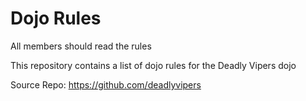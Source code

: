 Dojo Rules
==========

All members should read the rules

This repository contains a list of dojo rules for the Deadly Vipers dojo

Source Repo: https://github.com/deadlyvipers
